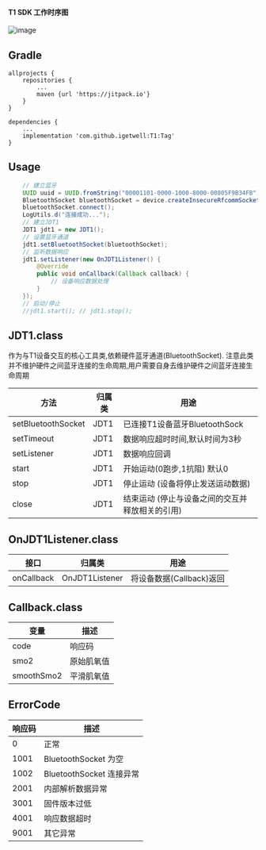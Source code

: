 #### T1 SDK 工作时序图

![image](https://igetwell-media.oss-cn-shenzhen.aliyuncs.com/ofit_pro_test_media/image/WechatIMG69.png)

Gradle
------
```
allprojects {
    repositories {
        ...
        maven {url 'https://jitpack.io'}
    }
}

dependencies {
    ...
    implementation 'com.github.igetwell:T1:Tag'
}
```
Usage
-----
``` Java
    // 建立蓝牙
    UUID uuid = UUID.fromString("00001101-0000-1000-8000-00805F9B34FB");
    BluetoothSocket bluetoothSocket = device.createInsecureRfcommSocketToServiceRecord(uuid);
    bluetoothSocket.connect();
    LogUtils.d("连接成功...");
    // 建立JDT1
    JDT1 jdt1 = new JDT1();
    // 设置蓝牙通道
    jdt1.setBluetoothSocket(bluetoothSocket); 
    // 监听数据响应
    jdt1.setListener(new OnJDT1Listener() {
        @Override
        public void onCallback(Callback callback) {
            // 设备响应数据处理
        }
    }); 
    // 启动/停止
    //jdt1.start(); // jdt1.stop();
```

JDT1.class 
-----------
作为与T1设备交互的核心工具类,依赖硬件蓝牙通道(BluetoothSocket). 注意此类并不维护硬件之间蓝牙连接的生命周期,用户需要自身去维护硬件之间蓝牙连接生命周期

方法 | 归属类  | 用途
---|---|---
setBluetoothSocket | JDT1 | 已连接T1设备蓝牙BluetoothSock
setTimeout | JDT1 | 数据响应超时时间,默认时间为3秒
setListener | JDT1 | 数据响应回调
start | JDT1 | 开始运动(0跑步,1抗阻) 默认0
stop | JDT1 | 停止运动 (设备将停止发送运动数据)
close | JDT1 | 结束运动 (停止与设备之间的交互并释放相关的引用)

OnJDT1Listener.class 
-----------

接口 | 归属类  | 用途
---|---|---
onCallback |  OnJDT1Listener | 将设备数据(Callback)返回 

Callback.class 
-----------

变量 | 描述
---|---
code | 响应码
smo2 | 原始肌氧值 
smoothSmo2 | 平滑肌氧值

ErrorCode
-----------

响应码 | 描述
---|---
0 | 正常
1001 | BluetoothSocket 为空
1002 | BluetoothSocket 连接异常
2001 | 内部解析数据异常
3001 | 固件版本过低
4001 | 响应数据超时
9001 | 其它异常


